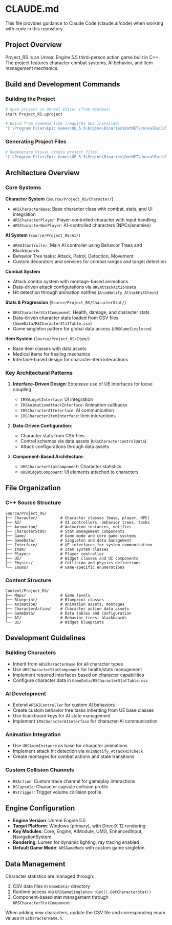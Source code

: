 # CLAUDE.md

This file provides guidance to Claude Code (claude.ai/code) when working with code in this repository.

## Project Overview

Project_RS is an Unreal Engine 5.5 third-person action game built in C++. The project features character combat systems, AI behavior, and item management mechanics.

## Build and Development Commands

### Building the Project
```bash
# Open project in Unreal Editor (from Windows)
start Project_RS.uproject

# Build from command line (requires UE5 installed)
"C:\Program Files\Epic Games\UE_5.5\Engine\Binaries\DotNET\UnrealBuildTool\UnrealBuildTool.exe" Project_RS Win64 Development -Project="D:\Projects\Project_RS\Project_RS.uproject"
```

### Generating Project Files
```bash
# Regenerate Visual Studio project files
"C:\Program Files\Epic Games\UE_5.5\Engine\Binaries\DotNET\UnrealBuildTool\UnrealBuildTool.exe" -projectfiles -project="D:\Projects\Project_RS\Project_RS.uproject" -game -rocket -progress
```

## Architecture Overview

### Core Systems

**Character System** (`Source/Project_RS/Character/`)
- `ARSCharacterBase`: Base character class with combat, stats, and UI integration
- `ARSCharacterPlayer`: Player-controlled character with input handling
- `ARSCharacterNonPlayer`: AI-controlled characters (NPCs/enemies)

**AI System** (`Source/Project_RS/AI/`)
- `ARSAIController`: Main AI controller using Behavior Trees and Blackboards
- Behavior Tree tasks: Attack, Patrol, Detection, Movement
- Custom decorators and services for combat ranges and target detection

**Combat System**
- Attack combo system with montage-based animations
- Data-driven attack configurations via `URSAttackActionData`
- Hit detection through animation notifies (`AnimNotify_AttackHitCheck`)

**Stats & Progression** (`Source/Project_RS/CharacterStat/`)
- `URSCharacterStatComponent`: Health, damage, and character stats
- Data-driven character stats loaded from CSV files (`GameData/RSCharacterStatTable.csv`)
- Game singleton pattern for global data access (`URSGameSingleton`)

**Item System** (`Source/Project_RS/Item/`)
- Base item classes with data assets
- Medical items for healing mechanics
- Interface-based design for character-item interactions

### Key Architectural Patterns

1. **Interface-Driven Design**: Extensive use of UE interfaces for loose coupling
   - `IRSWidgetInterface`: UI integration
   - `IRSAnimationAttackInterface`: Animation callbacks
   - `IRSCharacterAIInterface`: AI communication
   - `IRSCharacterItemInterface`: Item interactions

2. **Data-Driven Configuration**: 
   - Character stats from CSV files
   - Control schemes via data assets (`URSCharacterControlData`)
   - Attack configurations through data assets

3. **Component-Based Architecture**:
   - `URSCharacterStatComponent`: Character statistics
   - `URSWidgetComponent`: UI elements attached to characters

## File Organization

### C++ Source Structure
```
Source/Project_RS/
├── Character/          # Character classes (base, player, NPC)
├── AI/                 # AI controllers, behavior trees, tasks
├── Animation/          # Animation instances, notifies
├── CharacterStat/      # Stat management components
├── Game/               # Game mode and core game systems
├── GameData/           # Singleton and data management
├── Interface/          # UE interfaces for system communication
├── Item/               # Item system classes
├── Player/             # Player controller
├── UI/                 # Widget classes and UI components
├── Physics/            # Collision and physics definitions
└── Enums/              # Game-specific enumerations
```

### Content Structure
```
Content/Project_RS/
├── Maps/               # Game levels
├── Blueprint/          # Blueprint classes
├── Animation/          # Animation assets, montages
├── CharacterAction/    # Character action data assets
├── GameData/           # Data tables and configuration
├── AI/                 # Behavior trees, blackboards
└── UI/                 # Widget blueprints
```

## Development Guidelines

### Building Characters
- Inherit from `ARSCharacterBase` for all character types
- Use `URSCharacterStatComponent` for health/stats management
- Implement required interfaces based on character capabilities
- Configure character data in `GameData/RSCharacterStatTable.csv`

### AI Development
- Extend `ARSAIController` for custom AI behaviors
- Create custom behavior tree tasks inheriting from UE base classes
- Use blackboard keys for AI state management
- Implement `IRSCharacterAIInterface` for character-AI communication

### Animation Integration
- Use `URSAnimInstance` as base for character animations
- Implement attack hit detection via `AnimNotify_AttackHitCheck`
- Create montages for combat actions and state transitions

### Custom Collision Channels
- `RSAction`: Custom trace channel for gameplay interactions
- `RSCapsule`: Character capsule collision profile
- `RSTrigger`: Trigger volume collision profile

## Engine Configuration

- **Engine Version**: Unreal Engine 5.5
- **Target Platform**: Windows (primary), with DirectX 12 rendering
- **Key Modules**: Core, Engine, AIModule, UMG, EnhancedInput, NavigationSystem
- **Rendering**: Lumen for dynamic lighting, ray tracing enabled
- **Default Game Mode**: `ARSGameMode` with custom game singleton

## Data Management

Character statistics are managed through:
1. CSV data files in `GameData/` directory
2. Runtime access via `URSGameSingleton::Get().GetCharacterStat()`
3. Component-based stat management through `URSCharacterStatComponent`

When adding new characters, update the CSV file and corresponding enum values in `ECharacterName.h`.
